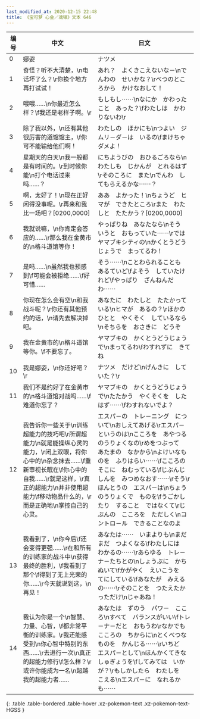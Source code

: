 ```yaml
---
last_modified_at: 2020-12-15 22:48
title: 《宝可梦 心金／魂银》文本 646
---
```

| 编号 | 中文 | 日文 |
| ---- | ---- | ---- |
| 0 | 娜姿 | ナツメ |
| 1 | 奇怪？听不大清楚，\n电话坏了么？\r你换个地方再打试试！ | あれ？　よくきこえないな－\nでんわの　せいかな？\rべつのところから　かけなおして！ |
| 2 | 喂喂……\n你最近怎么样？\f我还是老样子啊。\r | もしもし⋯⋯\nなにか　かわったこと　あった？\fわたしは　かわりないわ\r |
| 3 | 除了我以外，\n还有其他很厉害的道馆馆主，\f你可不能输给他们啊！ | わたしの　ほかにも\nつよい　ジムリ－ダ－は　いるの\fまけちゃ　ダメよ！ |
| 4 | 星期天的白天\n我一般都是有时间的。\r到时候你能\n打个电话过来吗……？ | にちようびの　おひるごろなら\nわたしも　じかんが　とれるはず\rそのころに　また\nでんわ　してもらえるかな⋯⋯？ |
| 5 | 啊，太好了！\n现在正好闲得没事呢。\r再来和我比一场吧？[0200,0000] | ああ　よかった！\nちょうど　ヒマが　できたところ\rまた　わたしと　たたかう？[0200,0000] |
| 6 | 我就说嘛，\n你肯定会答应的……\r那么我在金黄市的\n格斗道馆等你！ | やっぱりね　あなたなら\nそう　いうと　おもっていた⋯⋯\rでは　ヤマブキシティの\nかくとうどうじょうで　まってるわ！ |
| 7 | 是吗……\n虽然我也预感到\f可能会被拒绝……\f好可惜…… | そう⋯⋯\nことわられることも　あるていど\fよそう　していたけれど\fやっぱり　ざんねんだわ⋯⋯ |
| 8 | 你现在怎么会有空\n和我战斗呢？\r你还有其他预约的话，\n请先去解决掉吧。 | あなたに　わたしと　たたかっている\nヒマが　あるの？\rほかのひとと　やくそく　しているなら\nそちらを　おさきに　どうぞ |
| 9 | 我在金黄市的\n格斗道馆等你。\f不要忘了。 | ヤマブキの　かくとうどうじょうで\nまってるわ\fわすれずに　きてね |
| 10 | 我是娜姿，\n你还好吧？\r | ナツメ　だけど\nげんきに　していた？\r |
| 11 | 我们不是约好了在金黄市的\n格斗道馆对战吗……\f难道你忘了？ | ヤマブキの　かくとうどうじょうで\nたたかう　やくそくを　したはず⋯⋯\fわすれないでよ？ |
| 12 | 我告诉你一些关于\n训练超能力的技巧吧\r所谓超能力\n就是能操纵心灵的能力，\r闭上双眼，将你心中的\n杂念抹去……\f重新审视长眠在\f你心中的自我……\r就是这样，\r真正的超能力\n并非使用超能力\f移动物品什么的，\r而是正确地\n掌控自己的心灵。 | エスパ－の　トレ－ニング　について\nおしえてあげる\rエスパ－　というのは\nこころを　あやつる　のうりょくなの\rめをつぶって　あたまの　なかから\nよけいなものを　ふりはらい⋯⋯\fこころの　そこに　ねむっている\fじぶんじしんを　みつめなおす⋯⋯\rそう\rほんとうの　エスパ－は\nちょうのうりょくで　ものを\fうごかしたり　すること　ではなくて\rじぶんの　こころを　ただしく\nコントロ－ル　できることなのよ |
| 13 | 我看到了，\n你今后\f还会变得更强……\r在和所有的训练家的战斗中\n获得最终的胜利，\f我看到了那个\f得到了无上光荣的你……\r今天就说到这，\n再见！ | あなたは⋯⋯　いまよりも\nまだまだ　つよくなる\fわたしには　わかるの⋯⋯\rあらゆる　トレ－ナ－たちとの\nしょうぶに　かちぬいて\fかがやく　えいこうを　てにしている\fあなたが　みえるの⋯⋯\rそのことを　つたえたかっただけ\nじゃあね！ |
| 14 | 我认为你是一个\n智慧、力量、心智，\f都非常平衡的训练家。\r我还能感受到\n你心智中特别的东西……\r去进行一次\n真正的超能力修行\f怎么样？\r或许你能成为一名\n超越我的超能力者…… | あなたは　ずのう　パワ－　こころ\nすべて　バランスがいい\fトレ－ナ－だと　おもうわ\rなかでも　こころの　ちからに\nとくべつなものを　かんじる⋯⋯\rいちど　エスパ－として\nほんかくてきな　しゅぎょうを\fしてみては　いかが？\rもしかしたら　わたしを　こえる\nエスパ－に　なれるかも⋯⋯ |
{: .table .table-bordered .table-hover .xz-pokemon-text .xz-pokemon-text-HGSS }
